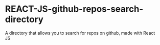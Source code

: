# REACT-JS-github-repos-search-directory

A directory that allows you to search for repos on github, made with React JS
